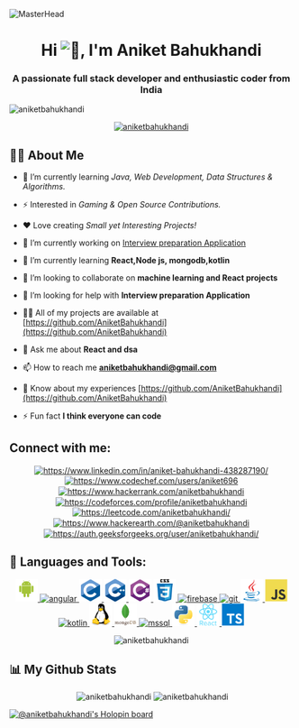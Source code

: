 ![MasterHead](https://mir-s3-cdn-cf.behance.net/project_modules/max_1200/79731568097599.5b50bca477735.jpg)
<h1 align="center">Hi <img src="https://raw.githubusercontent.com/nixin72/nixin72/master/wave.gif" alt="👋" height="45" width="45"/>, I'm Aniket Bahukhandi</h1>
<h3 align="center">A passionate full stack developer and enthusiastic coder from India</h3>

<p align="left"> <img src="https://komarev.com/ghpvc/?username=aniketbahukhandi&label=Profile%20views&color=0e75b6&style=flat" alt="aniketbahukhandi" /> </p>

<p align="center"> <a href="https://github.com/ryo-ma/github-profile-trophy"><img src="https://github-profile-trophy.vercel.app/?username=aniketbahukhandi" alt="aniketbahukhandi" /></a> </p>

## 🙋‍♂️ About Me

- 🌱 I’m currently learning *Java, Web Development, Data Structures & Algorithms.*

- ⚡ Interested in *Gaming & Open Source Contributions.*

- ❤️ Love creating *Small yet Interesting Projects!*

- 🔭 I’m currently working on [Interview preparation Application](https://github.com/AniketBahukhandi/InterviewPrepApp.git)

- 🌱 I’m currently learning **React,Node js, mongodb,kotlin**

- 👯 I’m looking to collaborate on **machine learning and React projects**

- 🤝 I’m looking for help with **Interview preparation Application**

- 👨‍💻 All of my projects are available at [https://github.com/AniketBahukhandi](https://github.com/AniketBahukhandi)

- 💬 Ask me about **React and dsa**

- 📫 How to reach me **aniketbahukhandi@gmail.com**

- 📄 Know about my experiences [https://github.com/AniketBahukhandi](https://github.com/AniketBahukhandi)

- ⚡ Fun fact **I think everyone can code**

## Connect with me:
<p align="center">
<a href="https://linkedin.com/in/https://www.linkedin.com/in/aniket-bahukhandi-438287190/" target="blank"><img align="center" src="https://raw.githubusercontent.com/rahuldkjain/github-profile-readme-generator/master/src/images/icons/Social/linked-in-alt.svg" alt="https://www.linkedin.com/in/aniket-bahukhandi-438287190/" height="30" width="40" /></a>
<a href="https://www.codechef.com/users/https://www.codechef.com/users/aniket696" target="blank"><img align="center" src="https://cdn.jsdelivr.net/npm/simple-icons@3.1.0/icons/codechef.svg" alt="https://www.codechef.com/users/aniket696" height="30" width="40" /></a>
<a href="https://www.hackerrank.com/https://www.hackerrank.com/aniketbahukhandi" target="blank"><img align="center" src="https://raw.githubusercontent.com/rahuldkjain/github-profile-readme-generator/master/src/images/icons/Social/hackerrank.svg" alt="https://www.hackerrank.com/aniketbahukhandi" height="30" width="40" /></a>
<a href="https://codeforces.com/profile/https://codeforces.com/profile/aniketbahukhandi" target="blank"><img align="center" src="https://raw.githubusercontent.com/rahuldkjain/github-profile-readme-generator/master/src/images/icons/Social/codeforces.svg" alt="https://codeforces.com/profile/aniketbahukhandi" height="30" width="40" /></a>
<a href="https://www.leetcode.com/https://leetcode.com/aniketbahukhandi/" target="blank"><img align="center" src="https://raw.githubusercontent.com/rahuldkjain/github-profile-readme-generator/master/src/images/icons/Social/leet-code.svg" alt="https://leetcode.com/aniketbahukhandi/" height="30" width="40" /></a>
<a href="https://www.hackerearth.com/https://www.hackerearth.com/@aniketbahukhandi" target="blank"><img align="center" src="https://raw.githubusercontent.com/rahuldkjain/github-profile-readme-generator/master/src/images/icons/Social/hackerearth.svg" alt="https://www.hackerearth.com/@aniketbahukhandi" height="30" width="40" /></a>
<a href="https://auth.geeksforgeeks.org/user/https://auth.geeksforgeeks.org/user/aniketbahukhandi/" target="blank"><img align="center" src="https://raw.githubusercontent.com/rahuldkjain/github-profile-readme-generator/master/src/images/icons/Social/geeks-for-geeks.svg" alt="https://auth.geeksforgeeks.org/user/aniketbahukhandi/" height="30" width="40" /></a>
</p>

## 🚀 Languages and Tools:

<p align="center"> 
<a href="https://developer.android.com" target="_blank" rel="noreferrer"> <img src="https://raw.githubusercontent.com/devicons/devicon/master/icons/android/android-original-wordmark.svg" alt="android" width="40" height="40"/> </a> 
<a href="https://angular.io" target="_blank" rel="noreferrer"> <img src="https://angular.io/assets/images/logos/angular/angular.svg" alt="angular" width="40" height="40"/> </a> 
<a href="https://www.cprogramming.com/" target="_blank" rel="noreferrer"> <img src="https://raw.githubusercontent.com/devicons/devicon/master/icons/c/c-original.svg" alt="c" width="40" height="40"/> </a> 
<a href="https://www.w3schools.com/cpp/" target="_blank" rel="noreferrer"> <img src="https://raw.githubusercontent.com/devicons/devicon/master/icons/cplusplus/cplusplus-original.svg" alt="cplusplus" width="40" height="40"/> </a> 
<a href="https://www.w3schools.com/cs/" target="_blank" rel="noreferrer"> <img src="https://raw.githubusercontent.com/devicons/devicon/master/icons/csharp/csharp-original.svg" alt="csharp" width="40" height="40"/> </a> 
<a href="https://www.w3schools.com/css/" target="_blank" rel="noreferrer"> <img src="https://raw.githubusercontent.com/devicons/devicon/master/icons/css3/css3-original-wordmark.svg" alt="css3" width="40" height="40"/> </a> 
<a href="https://firebase.google.com/" target="_blank" rel="noreferrer"> <img src="https://www.vectorlogo.zone/logos/firebase/firebase-icon.svg" alt="firebase" width="40" height="40"/> </a> 
<a href="https://git-scm.com/" target="_blank" rel="noreferrer"> <img src="https://www.vectorlogo.zone/logos/git-scm/git-scm-icon.svg" alt="git" width="40" height="40"/> </a> 
<a href="https://www.java.com" target="_blank" rel="noreferrer"> <img src="https://raw.githubusercontent.com/devicons/devicon/master/icons/java/java-original.svg" alt="java" width="40" height="40"/> </a> 
<a href="https://developer.mozilla.org/en-US/docs/Web/JavaScript" target="_blank" rel="noreferrer"> <img src="https://raw.githubusercontent.com/devicons/devicon/master/icons/javascript/javascript-original.svg" alt="javascript" width="40" height="40"/> </a> 
<a href="https://kotlinlang.org" target="_blank" rel="noreferrer"> <img src="https://www.vectorlogo.zone/logos/kotlinlang/kotlinlang-icon.svg" alt="kotlin" width="40" height="40"/> </a> 
<a href="https://www.linux.org/" target="_blank" rel="noreferrer"> <img src="https://raw.githubusercontent.com/devicons/devicon/master/icons/linux/linux-original.svg" alt="linux" width="40" height="40"/> </a> 
<a href="https://www.mongodb.com/" target="_blank" rel="noreferrer"> <img src="https://raw.githubusercontent.com/devicons/devicon/master/icons/mongodb/mongodb-original-wordmark.svg" alt="mongodb" width="40" height="40"/> </a> 
<a href="https://www.microsoft.com/en-us/sql-server" target="_blank" rel="noreferrer"> <img src="https://www.svgrepo.com/show/303229/microsoft-sql-server-logo.svg" alt="mssql" width="40" height="40"/> </a> 
<a href="https://www.python.org" target="_blank" rel="noreferrer"> <img src="https://raw.githubusercontent.com/devicons/devicon/master/icons/python/python-original.svg" alt="python" width="40" height="40"/> </a> 
<a href="https://reactjs.org/" target="_blank" rel="noreferrer"> <img src="https://raw.githubusercontent.com/devicons/devicon/master/icons/react/react-original-wordmark.svg" alt="react" width="40" height="40"/> </a> 
<a href="https://www.typescriptlang.org/" target="_blank" rel="noreferrer"> <img src="https://raw.githubusercontent.com/devicons/devicon/master/icons/typescript/typescript-original.svg" alt="typescript" width="40" height="40"/> </a> </p>

<p align="center"><img  src="https://github-readme-streak-stats.herokuapp.com/?user=aniketbahukhandi&theme=black-ice&g_color=0D1117&hide_border=true&stroke=0000&" alt="aniketbahukhandi" /></p>

## 📊 My Github Stats
<p align="center">&nbsp;<img align="center" src="https://github-readme-stats.vercel.app/api?username=aniketbahukhandi&show_icons=true&locale=en&langs_count=8&count_private=true&layout=compact&theme=react&hide_border=true&bg_color=0D1117" alt="aniketbahukhandi" />
<img align="center" src="https://github-readme-stats.vercel.app/api/top-langs?username=aniketbahukhandi&&show_icons=true&count_private=true&theme=react&hide_border=true&bg_color=0D1117&show_icons=true&locale=en" alt="aniketbahukhandi" /></p>


[![@aniketbahukhandi's Holopin board](https://holopin.me/aniketbahukhandi)](https://holopin.io/@aniketbahukhandi)
